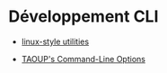 # Développement CLI

 - [linux-style utilities](http://sites.harvard.edu/~lib113/reference/unix/writingtools.html)

 - [TAOUP's Command-Line Options](http://catb.org/~esr/writings/taoup/html/ch10s05.html)

